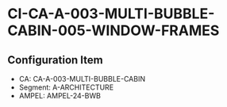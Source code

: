 # CI-CA-A-003-MULTI-BUBBLE-CABIN-005-WINDOW-FRAMES

## Configuration Item
- CA: CA-A-003-MULTI-BUBBLE-CABIN
- Segment: A-ARCHITECTURE
- AMPEL: AMPEL-24-BWB

